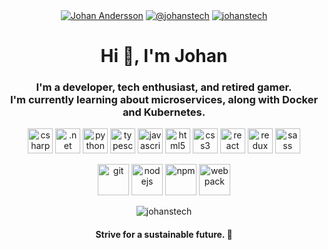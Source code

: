 <p align="center">
  <a href="https://www.linkedin.com/in/johanstech/" target="blank"><img align="center" src="https://img.icons8.com/color/48/000000/linkedin.png" alt="Johan Andersson" /></a>
  <a href="https://instagram.com/johanstech" target="blank"><img align="center" src="https://img.icons8.com/fluent/48/000000/instagram-new.png" alt="@johanstech" /></a>
  <a href="https://twitter.com/johanstech" target="blank"><img align="center" src="https://img.icons8.com/fluent/48/000000/twitter.png" alt="johanstech" /></a>
</p>
<h1 align="center">Hi 👋, I'm Johan</h1>
<h3 align="center">I'm a developer, tech enthusiast, and retired gamer.</br>I'm currently learning about microservices, along with Docker and Kubernetes.</h3>

<p align="center">
  <img src="https://devicons.github.io/devicon/devicon.git/icons/csharp/csharp-plain.svg" alt="csharp" width="40" height="40"/>
  <img src="https://devicons.github.io/devicon/devicon.git/icons/dot-net/dot-net-original-wordmark.svg" alt=".net" width="40" height="40"/>
  <img src="https://devicons.github.io/devicon/devicon.git/icons/python/python-original.svg" alt="python" width="40" height="40"/>
  <img src="https://devicons.github.io/devicon/devicon.git/icons/typescript/typescript-plain.svg" alt="typescript" width="40" height="40"/>
  <img src="https://devicons.github.io/devicon/devicon.git/icons/javascript/javascript-original.svg" alt="javascript" width="40" height="40"/>
  <img src="https://devicons.github.io/devicon/devicon.git/icons/html5/html5-original-wordmark.svg" alt="html5" width="40" height="40"/>
  <img src="https://devicons.github.io/devicon/devicon.git/icons/css3/css3-original-wordmark.svg" alt="css3" width="40" height="40"/>
  <img src="https://devicons.github.io/devicon/devicon.git/icons/react/react-original-wordmark.svg" alt="react" width="40" height="40"/>
  <img src="https://devicons.github.io/devicon/devicon.git/icons/redux/redux-original.svg" alt="redux" width="40" height="40"/>
  <img src="https://devicons.github.io/devicon/devicon.git/icons/sass/sass-original.svg" alt="sass" width="40" height="40"/>
</p>
<p align="center">
  <img src="https://devicons.github.io/devicon/devicon.git/icons/git/git-original-wordmark.svg" alt="git" width="50" height="50"/>
  <img src="https://devicons.github.io/devicon/devicon.git/icons/nodejs/nodejs-original-wordmark.svg" alt="nodejs" width="50" height="50"/>
  <img src="https://devicons.github.io/devicon/devicon.git/icons/npm/npm-original-wordmark.svg" alt="npm" width="50" height="50"/>
  <img src="https://devicons.github.io/devicon/devicon.git/icons/webpack/webpack-original-wordmark.svg" alt="webpack" width="50" height="50"/>
</p>
  
<p align="center"><img align="center" src="https://github-readme-stats.vercel.app/api?username=johanstech&theme=tokyonight&show_icons=true" alt="johanstech" /></p>
<h4 align="center">Strive for a sustainable future. 🌱</h4>

